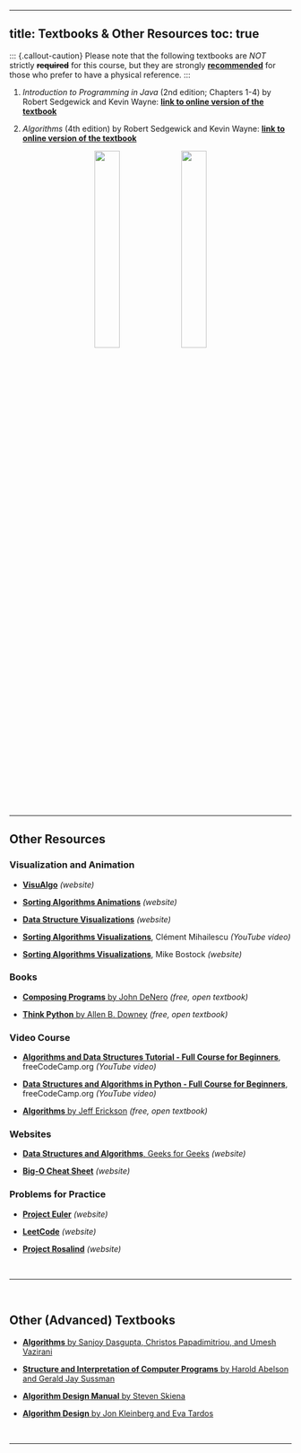 
---
title: Textbooks & Other Resources
toc: true
---

::: {.callout-caution}
Please note that the following textbooks are _NOT_ strictly <b><s>required</s></b> for this course, but they are strongly <b><u>recommended</u></b> for those who prefer to have a physical reference.
:::


1. _Introduction to Programming in Java_ (2nd edition; Chapters 1-4) by Robert Sedgewick and Kevin Wayne: **[link to online version of the textbook](https://introcs.cs.princeton.edu/java/home/)**

2. _Algorithms_ (4th edition) by Robert Sedgewick and Kevin Wayne: **[link to online version of the textbook](https://algs4.cs.princeton.edu/home/)**

<center>

<a href="https://introcs.cs.princeton.edu/java/home/"><img width="30%" src="https://i.ibb.co/JC0d2Fs/cover-java2e.png"></img></a> <a href="https://algs4.cs.princeton.edu/home/"><img width="30%" src="https://algs4.cs.princeton.edu/cover.png"></img></a> 

</center>

--- 

## Other Resources 

### Visualization and Animation

* [**VisuAlgo**](https://visualgo.net/en) _(website)_

* [**Sorting Algorithms Animations**](https://www.toptal.com/developers/sorting-algorithms) _(website)_

* [**Data Structure Visualizations**](https://www.cs.usfca.edu/~galles/visualization/Algorithms.html) _(website)_

* [**Sorting Algorithms Visualizations**](https://www.youtube.com/watch?v=kPRA0W1kECg&ab_channel=Cl%C3%A9mentMihailescu), Clément Mihailescu _(YouTube video)_

* [**Sorting Algorithms Visualizations**](https://bost.ocks.org/mike/algorithms/#sorting), Mike Bostock _(website)_

### Books 

* [**Composing Programs** by John DeNero](https://www.composingprograms.com/) _(free, open textbook)_

* [**Think Python** by Allen B. Downey](https://greenteapress.com/wp/think-python-2e/) _(free, open textbook)_

### Video Course

* **[Algorithms and Data Structures Tutorial - Full Course for Beginners](https://www.youtube.com/watch?v=8hly31xKli0)**, freeCodeCamp.org _(YouTube video)_

* [**Data Structures and Algorithms in Python - Full Course for Beginners**](https://www.youtube.com/watch?v=pkYVOmU3MgA&ab_channel=freeCodeCamp.org), freeCodeCamp.org _(YouTube video)_

* [**Algorithms** by Jeff Erickson](http://jeffe.cs.illinois.edu/teaching/algorithms/) _(free, open textbook)_

### Websites

* [**Data Structures and Algorithms**, Geeks for Geeks](https://www.geeksforgeeks.org/python-data-structures-and-algorithms/) _(website)_

* [**Big-O Cheat Sheet**](https://www.bigocheatsheet.com/) _(website)_

### Problems for Practice

* [**Project Euler**](https://projecteuler.net/) _(website)_

* [**LeetCode**](https://leetcode.com/) _(website)_

* [**Project Rosalind**](http://rosalind.info/problems/locations/) _(website)_

<br/>
<hr/>
<br/>

## Other (Advanced) Textbooks

* [**Algorithms** by Sanjoy Dasgupta, Christos Papadimitriou, and Umesh Vazirani](https://www.amazon.com/Algorithms-Sanjoy-Dasgupta/dp/0073523402)

* [**Structure and Interpretation of Computer Programs** by Harold Abelson and Gerald Jay Sussman](https://mitpress.mit.edu/sites/default/files/sicp/full-text/book/book.html)

* [**Algorithm Design Manual** by Steven Skiena](https://www.amazon.com/Algorithm-Design-Manual-Steven-Skiena/dp/1848000693)

* [**Algorithm Design** by Jon Kleinberg and Eva Tardos](https://www.amazon.com/Algorithm-Design-Jon-Kleinberg/dp/0321295358)

<br/>
<hr/>
<br/>
